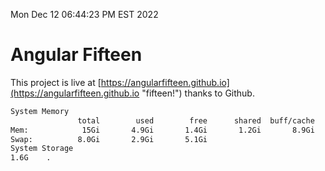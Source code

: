 Mon Dec 12 06:44:23 PM EST 2022

# Angular Fifteen


This project is live at [https://angularfifteen.github.io](https://angularfifteen.github.io "fifteen!") thanks to Github.

```bash
System Memory
               total        used        free      shared  buff/cache   available
Mem:            15Gi       4.9Gi       1.4Gi       1.2Gi       8.9Gi       8.8Gi
Swap:          8.0Gi       2.9Gi       5.1Gi
System Storage
1.6G	.
```
```bash
